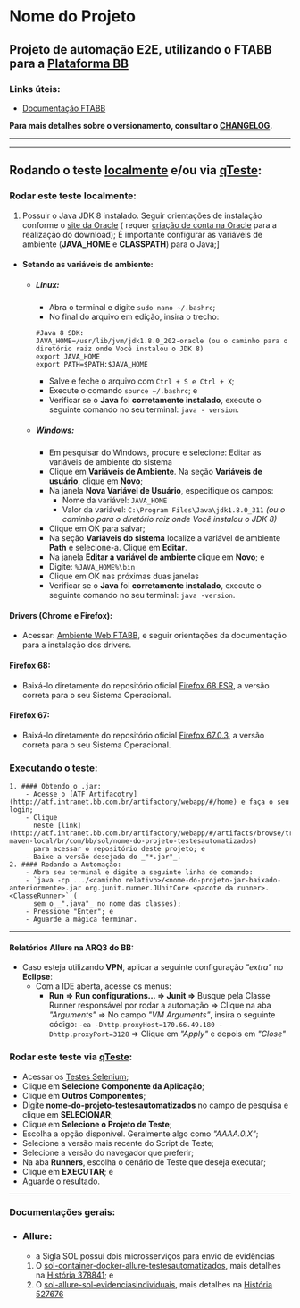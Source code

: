 # Nome do Projeto

## Projeto de automação E2E, utilizando o FTABB para a [Plataforma BB](https://plataforma.hm.bb.com.br/gaw/v3/)

### Links úteis:
 - [Documentação FTABB](https://ftabb.intranet.bb.com.br/#/)

**Para mais detalhes sobre o versionamento, consultar o [CHANGELOG](https://fontes.intranet.bb.com.br/sol/nome-do-projeto-testesautomatizados/-/blob/master/CHANGELOG.md).**

___
___
## Rodando o teste [localmente](https://fontes.intranet.bb.com.br/sol/nome-do-projeto-testesautomatizados/-/tree/master#rodar-este-teste-localmente) e/ou via [qTeste](https://fontes.intranet.bb.com.br/sol/nome-do-projeto-testesautomatizados/-/tree/master#rodar-este-teste-via-qteste):

### Rodar este teste localmente:
1. Possuir o Java JDK 8 instalado. Seguir orientações de instalação conforme
   o [site da Oracle](https://www.oracle.com/java/technologies/javase/javase8u211-later-archive-downloads.html) (
   requer [criação de conta na Oracle](https://profile.oracle.com/myprofile/account/create-account.jspx) para a
   realização do download); É importante configurar as variáveis de ambiente (**JAVA_HOME** e **CLASSPATH**) para o
   Java;]

- #### Setando as variáveis de ambiente:
	- ##### Linux:
		- Abra o terminal e digite `sudo nano ~/.bashrc`;
		- No final do arquivo em edição, insira o trecho:
		```
        #Java 8 SDK:
		JAVA_HOME=/usr/lib/jvm/jdk1.8.0_202-oracle (ou o caminho para o diretório raiz onde Você instalou o JDK 8)
		export JAVA_HOME
		export PATH=$PATH:$JAVA_HOME
        ```
		- Salve e feche o arquivo com `Ctrl + S e Ctrl + X`;
		- Execute o comando `source ~/.bashrc`; e
		- Verificar se o **Java** foi **corretamente instalado**, execute o seguinte comando no seu terminal: `java - version`.
    
    - ##### Windows:
		- Em pesquisar do Windows, procure e selecione: Editar as variáveis de ambiente do sistema
		- Clique em **Variáveis de Ambiente**. Na seção **Variáveis de usuário**, clique em **Novo**;
		- Na janela **Nova Variável de Usuário**, especifique os campos:
			- Nome da variável: `JAVA_HOME`
			- Valor da variável: `C:\Program Files\Java\jdk1.8.0_311` *(ou o caminho para o diretório raiz onde Você instalou o JDK 8)*
		- Clique em OK para salvar;
		- Na seção **Variáveis do sistema** localize a variável de ambiente **Path** e selecione-a. Clique em **Editar**.
		- Na janela **Editar a variável de ambiente** clique em **Novo**; e
		- Digite: `%JAVA_HOME%\bin`
		- Clique em OK nas próximas duas janelas
		- Verificar se o **Java** foi **corretamente instalado**, execute o seguinte comando no seu terminal: `java -version`.

#### Drivers (Chrome e Firefox):
- Acessar: [Ambiente Web FTABB](http://ftabb.intranet.bb.com.br/#/configurando-ambiente/ambiente-web), e seguir orientações da documentação para a instalação dos drivers.

#### Firefox 68:
- Baixá-lo diretamente do repositório oficial [Firefox 68 ESR](https://ftp.mozilla.org/pub/firefox/releases/68.0.2esr/), a versão correta para o seu Sistema Operacional.

#### Firefox 67:
- Baixá-lo diretamente do repositório oficial [Firefox 67.0.3](https://ftp.mozilla.org/pub/firefox/releases/67.0.3/), a versão correta para o seu Sistema Operacional.

### Executando o teste:
    1. #### Obtendo o .jar:
        - Acesse o [ATF Artifacotry](http://atf.intranet.bb.com.br/artifactory/webapp/#/home) e faça o seu login;
        - Clique
          neste [link](http://atf.intranet.bb.com.br/artifactory/webapp/#/artifacts/browse/tree/General/bb-maven-local/br/com/bb/sol/nome-do-projeto-testesautomatizados)
          para acessar o repositório deste projeto; e
        - Baixe a versão desejada do _"*.jar"_.
    2. #### Rodando a Automação:
        - Abra seu terminal e digite a seguinte linha de comando:
        - `java -cp .../<caminho relativo>/<nome-do-projeto-jar-baixado-anteriormente>.jar org.junit.runner.JUnitCore <pacote da runner>.<ClasseRunner>` (
          sem o _".java"_ no nome das classes);
        - Pressione "Enter"; e
        - Aguarde a mágica terminar.
___

#### Relatórios Allure na ARQ3 do BB:
- Caso esteja utilizando **VPN**, aplicar a seguinte configuração *"extra"* no **Eclipse**:
	- Com a IDE aberta, acesse os menus:
		- **Run => Run configurations... => Junit =>** Busque pela Classe Runner responsável por rodar a automação => Clique na aba *"Arguments"* => No campo *"VM Arguments"*, insira o seguinte código: `-ea -Dhttp.proxyHost=170.66.49.180 -Dhttp.proxyPort=3128` => Clique em *"Apply"* e depois em *"Close"*

### Rodar este teste via [qTeste](https://qteste.intranet.bb.com.br):

- Acessar os [Testes Selenium](https://qteste.intranet.bb.com.br/selenium/testes);
- Clique em **Selecione Componente da Aplicação**;
- Clique em **Outros Componentes**;
- Digite **nome-do-projeto-testesautomatizados** no campo de pesquisa e clique em **SELECIONAR**;
- Clique em **Selecione o Projeto de Teste**;
- Escolha a opção disponível. Geralmente algo como *"AAAA.0.X"*;
- Selecione a versão mais recente do Script de Teste;
- Selecione a versão do navegador que preferir;
- Na aba **Runners**, escolha o cenário de Teste que deseja executar;
- Clique em **EXECUTAR**; e
- Aguarde o resultado.

___
### Documentações gerais:

- ### Allure:
  - a Sigla SOL possui dois microsserviços para envio de evidências
  1. O [sol-container-docker-allure-testesautomatizados](https://fontes.intranet.bb.com.br/sol/sol-container-docker-allure-testesautomatizados),
  mais detalhes na [História 378841](https://genti.intranet.bb.com.br/ccm/web/projects/GECAP%202%20%28Change%20Management%29#action=com.ibm.team.workitem.viewWorkItem&id=374841); e
  2. O [sol-allure-sol-evidenciasindividuais](https://fontes.intranet.bb.com.br/sol/sol-allure-sol-evidenciasindividuais),
  mais detalhes na [História 527676](https://genti.intranet.bb.com.br/ccm/web/projects/GECAP%202%20%28Change%20Management%29#action=com.ibm.team.workitem.viewWorkItem&id=527676)